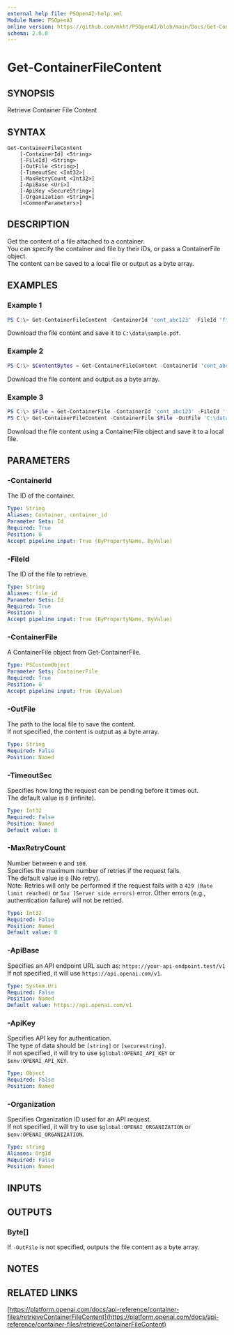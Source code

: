 ```yaml
---
external help file: PSOpenAI-help.xml
Module Name: PSOpenAI
online version: https://github.com/mkht/PSOpenAI/blob/main/Docs/Get-ContainerFileContent.md
schema: 2.0.0
---
```


# Get-ContainerFileContent

## SYNOPSIS
Retrieve Container File Content

## SYNTAX

```
Get-ContainerFileContent
    [-ContainerId] <String>
    [-FileId] <String>
    [-OutFile <String>]
    [-TimeoutSec <Int32>]
    [-MaxRetryCount <Int32>]
    [-ApiBase <Uri>]
    [-ApiKey <SecureString>]
    [-Organization <String>]
    [<CommonParameters>]
```

## DESCRIPTION
Get the content of a file attached to a container.  
You can specify the container and file by their IDs, or pass a ContainerFile object.  
The content can be saved to a local file or output as a byte array.

## EXAMPLES

### Example 1
```powershell
PS C:\> Get-ContainerFileContent -ContainerId 'cont_abc123' -FileId 'file-abc123' -OutFile 'C:\data\sample.pdf'
```
Download the file content and save it to `C:\data\sample.pdf`.

### Example 2
```powershell
PS C:\> $ContentBytes = Get-ContainerFileContent -ContainerId 'cont_abc123' -FileId 'file-abc123'
```
Download the file content and output as a byte array.

### Example 3
```powershell
PS C:\> $File = Get-ContainerFile -ContainerId 'cont_abc123' -FileId 'file-abc123'
PS C:\> Get-ContainerFileContent -ContainerFile $File -OutFile 'C:\data\sample.pdf'
```
Download the file content using a ContainerFile object and save it to a local file.

## PARAMETERS

### -ContainerId
The ID of the container.

```yaml
Type: String
Aliases: Container, container_id
Parameter Sets: Id
Required: True
Position: 0
Accept pipeline input: True (ByPropertyName, ByValue)
```

### -FileId
The ID of the file to retrieve.

```yaml
Type: String
Aliases: file_id
Parameter Sets: Id
Required: True
Position: 1
Accept pipeline input: True (ByPropertyName, ByValue)
```

### -ContainerFile
A ContainerFile object from Get-ContainerFile.

```yaml
Type: PSCustomObject
Parameter Sets: ContainerFile
Required: True
Position: 0
Accept pipeline input: True (ByValue)
```

### -OutFile
The path to the local file to save the content.  
If not specified, the content is output as a byte array.

```yaml
Type: String
Required: False
Position: Named
```

### -TimeoutSec
Specifies how long the request can be pending before it times out.  
The default value is `0` (infinite).

```yaml
Type: Int32
Required: False
Position: Named
Default value: 0
```

### -MaxRetryCount
Number between `0` and `100`.  
Specifies the maximum number of retries if the request fails.  
The default value is `0` (No retry).  
Note: Retries will only be performed if the request fails with a `429 (Rate limit reached)` or `5xx (Server side errors)` error. Other errors (e.g., authentication failure) will not be retried.

```yaml
Type: Int32
Required: False
Position: Named
Default value: 0
```

### -ApiBase
Specifies an API endpoint URL such as: `https://your-api-endpoint.test/v1`  
If not specified, it will use `https://api.openai.com/v1`.

```yaml
Type: System.Uri
Required: False
Position: Named
Default value: https://api.openai.com/v1
```

### -ApiKey
Specifies API key for authentication.  
The type of data should be `[string]` or `[securestring]`.  
If not specified, it will try to use `$global:OPENAI_API_KEY` or `$env:OPENAI_API_KEY`.

```yaml
Type: Object
Required: False
Position: Named
```

### -Organization
Specifies Organization ID used for an API request.  
If not specified, it will try to use `$global:OPENAI_ORGANIZATION` or `$env:OPENAI_ORGANIZATION`.

```yaml
Type: string
Aliases: OrgId
Required: False
Position: Named
```

## INPUTS

## OUTPUTS

### Byte[]
If `-OutFile` is not specified, outputs the file content as a byte array.

## NOTES

## RELATED LINKS

[https://platform.openai.com/docs/api-reference/container-files/retrieveContainerFileContent](https://platform.openai.com/docs/api-reference/container-files/retrieveContainerFileContent)
